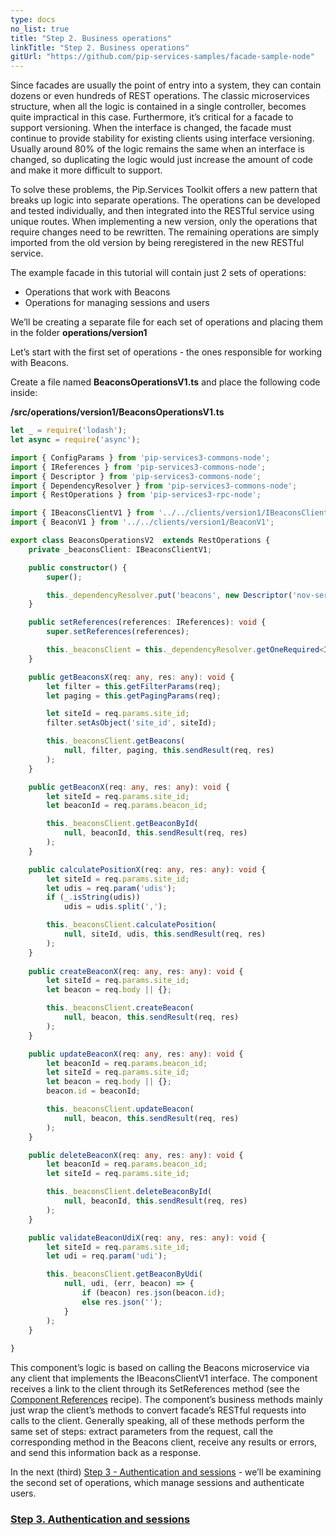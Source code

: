 ```yaml
---
type: docs
no_list: true
title: "Step 2. Business operations"
linkTitle: "Step 2. Business operations" 
gitUrl: "https://github.com/pip-services-samples/facade-sample-node"
---
```


Since facades are usually the point of entry into a system, they can contain dozens or even hundreds of REST operations. The classic microservices structure, when all the logic is contained in a single controller, becomes quite impractical in this case. Furthermore, it’s critical for a facade to support versioning. When the interface is changed, the facade must continue to provide stability for existing clients using interface versioning. Usually around 80% of the logic remains the same when an interface is changed, so duplicating the logic would just increase the amount of code and make it more difficult to support.


To solve these problems, the Pip.Services Toolkit offers a new pattern that breaks up logic into separate operations. The operations can be developed and tested individually, and then integrated into the RESTful service using unique routes. When implementing a new version, only the operations that require changes need to be rewritten. The remaining operations are simply imported from the old version by being reregistered in the new RESTful service.


The example facade in this tutorial will contain just 2 sets of operations:

- Operations that work with Beacons
- Operations for managing sessions and users

We’ll be creating a separate file for each set of operations and placing them in the folder **operations/version1**

Let’s start with the first set of operations - the ones responsible for working with Beacons.

Create a file named **BeaconsOperationsV1.ts** and place the following code inside:

**/src/operations/version1/BeaconsOperationsV1.ts**
```typescript
let _ = require('lodash');
let async = require('async');

import { ConfigParams } from 'pip-services3-commons-node';
import { IReferences } from 'pip-services3-commons-node';
import { Descriptor } from 'pip-services3-commons-node'; 
import { DependencyResolver } from 'pip-services3-commons-node';
import { RestOperations } from 'pip-services3-rpc-node';

import { IBeaconsClientV1 } from '../../clients/version1/IBeaconsClientV1';
import { BeaconV1 } from '../../clients/version1/BeaconV1';

export class BeaconsOperationsV2  extends RestOperations {
    private _beaconsClient: IBeaconsClientV1;

    public constructor() {
        super();

        this._dependencyResolver.put('beacons', new Descriptor('nov-services-beacons', 'client', '*', '*', '1.0'));
    }

    public setReferences(references: IReferences): void {
        super.setReferences(references);

        this._beaconsClient = this._dependencyResolver.getOneRequired<IBeaconsClientV1>('beacons');
    }

    public getBeaconsX(req: any, res: any): void {
        let filter = this.getFilterParams(req);
        let paging = this.getPagingParams(req);

        let siteId = req.params.site_id;
        filter.setAsObject('site_id', siteId);

        this._beaconsClient.getBeacons(
            null, filter, paging, this.sendResult(req, res)
        );
    }

    public getBeaconX(req: any, res: any): void {
        let siteId = req.params.site_id;
        let beaconId = req.params.beacon_id;

        this._beaconsClient.getBeaconById(
            null, beaconId, this.sendResult(req, res)
        );
    }

    public calculatePositionX(req: any, res: any): void {
        let siteId = req.params.site_id;
        let udis = req.param('udis');
        if (_.isString(udis))
            udis = udis.split(',');

        this._beaconsClient.calculatePosition(
            null, siteId, udis, this.sendResult(req, res)
        );
    }
    
    public createBeaconX(req: any, res: any): void {
        let siteId = req.params.site_id;
        let beacon = req.body || {};

        this._beaconsClient.createBeacon(
            null, beacon, this.sendResult(req, res)
        );
    }

    public updateBeaconX(req: any, res: any): void {
        let beaconId = req.params.beacon_id;
        let siteId = req.params.site_id;
        let beacon = req.body || {};
        beacon.id = beaconId;

        this._beaconsClient.updateBeacon(
            null, beacon, this.sendResult(req, res)
        );
    }

    public deleteBeaconX(req: any, res: any): void {
        let beaconId = req.params.beacon_id;
        let siteId = req.params.site_id;

        this._beaconsClient.deleteBeaconById(
            null, beaconId, this.sendResult(req, res)
        );
    }

    public validateBeaconUdiX(req: any, res: any): void {
        let siteId = req.params.site_id;
        let udi = req.param('udi');

        this._beaconsClient.getBeaconByUdi(
            null, udi, (err, beacon) => {
                if (beacon) res.json(beacon.id);
                else res.json('');
            }
        );
    }
    
}
```

This component’s logic is based on calling the Beacons microservice via any client that implements the IBeaconsClientV1 interface. The component receives a link to the client through its SetReferences method (see the [Component References](../../../recipes/component_references)  recipe). The component’s business methods mainly just wrap the client’s methods to convert facade’s RESTful requests into calls to the client. Generally speaking, all of these methods perform the same set of steps: extract parameters from the request, call the corresponding method in the Beacons client, receive any results or errors, and send this information back as a response.


In the next (third) [Step 3 - Authentication and sessions](../step3) - we’ll be examining the second set of operations, which manage sessions and authenticate users.

<span class="hide-title-link">

### [Step 3. Authentication and sessions](../step3)

</span>
